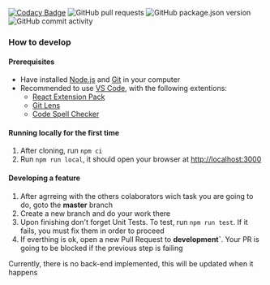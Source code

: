 [![Codacy Badge](https://api.codacy.com/project/badge/Grade/0ac196c6c17c45a5aa3d552b3494031c)](https://app.codacy.com/manual/iagoregiani/verificador-associacao?utm_source=github.com&utm_medium=referral&utm_content=IagoRegiani/verificador-associacao&utm_campaign=Badge_Grade_Settings)
![GitHub pull requests](https://img.shields.io/github/issues-pr/IagoRegiani/verificador-associacao)
![GitHub package.json version](https://img.shields.io/github/package-json/v/IagoRegiani/verificador-associacao)
![GitHub commit activity](https://img.shields.io/github/commit-activity/m/IagoRegiani/verificador-associacao)
### How to develop

#### Prerequisites
- Have installed [Node.js](https://nodejs.org/en/) and [Git](https://git-scm.com/) in your computer
- Recommended to use [VS Code](https://code.visualstudio.com/), with the following extentions:
    - [React Extension Pack](https://marketplace.visualstudio.com/items?itemName=jawandarajbir.react-vscode-extension-pack)
    - [Git Lens](https://marketplace.visualstudio.com/items?itemName=eamodio.gitlens)
    - [Code Spell Checker](https://marketplace.visualstudio.com/items?itemName=streetsidesoftware.code-spell-checker)

#### Running locally for the first time

1. After cloning, run `npm ci`
2. Run `npm run local`, it should open your browser at [http://localhost:3000](http://localhost:3000)

#### Developing a feature

1. After agrreing with the others colaborators wich task you are going to do, goto the **master** branch
2. Create a new branch and do your work there
3. Upon finishing don't forget Unit Tests. To test, run `npm run test`. If it fails, you must fix them in order to proceed
4. If everthing is ok, open a new Pull Request to **development`**. Your PR is going to be blocked if the previous step is failing

Currently, there is no back-end implemented, this will be updated when it happens
